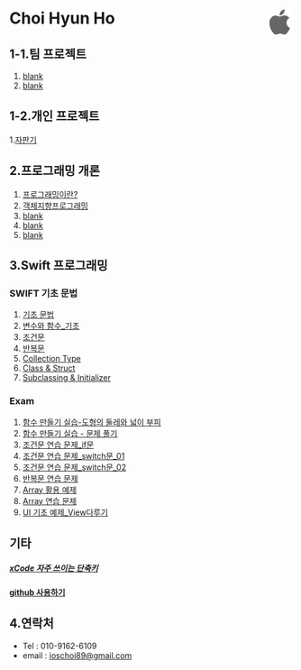 Choi Hyun Ho<a href="./README.md"><img src="./Outline_img/apple.png" align="right" height="48" ></a>
===============================

1-1.팀 프로젝트
-------------------------------------
1. [blank]()
2. [blank]()


1-2.개인 프로젝트
-------------------------------------
1.[자판기]()


2.프로그래밍 개론
--------------------------------------
1. [프로그래밍이란?]()
2. [객체지향프로그래밍](./ClassStudy/180110/README.md)
3. [blank]()
4. [blank]()
5. [blank]()

3.Swift 프로그래밍
-------------------------------------
### SWIFT 기초 문법
1. [기초 문법](./ClassStudy/180111/README.md)
2. [변수와 함수_기초](./ClassStudy/180115/README.md)
3. [조건문](./ClassStudy/180116/README.md)
4. [반복문]()
5. [Collection Type](./ClassStudy/180119/README.md)
6. [Class & Struct](./ClassStudy/180122/README.md)
7. [Subclassing & Initializer](./ClassStudy/180123/README.md)

### Exam

1. [함수 만들기 실습-도형의 둘레와 넓이 부피](./Practice/FunctionExam01.swift)
2. [함수 만들기 실습 - 문제 풀기](./Practice/180115/ViewController.swift)
3. [조건문 연습 문제_if문](./Practice/180116/Examif/Examif/ViewController.swift)
4. [조건문 연습 문제_switch문_01](./Practice/180116/Examswitch/Examswitch/ViewController.swift)
5. [조건문 연습 문제_switch문_02](./Practice/180116/Examswitch02/Examswitch02/ViewController.swift)
6. [반복문 연습 문제](./Practice/180118/Examfor/Examfor/ViewController.swift)
7. [Array 활용 예제](./Practice/180119/ExamArray/ExamArray/ViewController.swift)
8. [Array 연습 문제]()
9. [UI 기초 예제_View다루기](./Practice/180129/TestUi02/TestUi02/ViewController.swift)

기타
-------------------------------------
##### [xCode 자주 쓰이는 단축키](./ClassStudy/HotKey/README.md)
#### [github 사용하기](./ClassStudy/Github_Study)
4.연락처
--------------------------------------
* Tel : 010-9162-6109
* email : ioschoi89@gmail.com